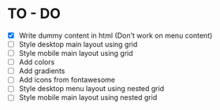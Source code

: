 # TO - DO

- [x] Write dummy content in html (Don't work on menu content)
- [ ] Style desktop main layout using grid
- [ ] Style mobile main layout using grid
- [ ] Add colors
- [ ] Add gradients
- [ ] Add icons from fontawesome
- [ ] Style desktop menu layout using nested grid
- [ ] Style mobile main layout using nested grid